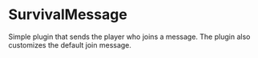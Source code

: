 # SurvivalMessage
Simple plugin that sends the player who joins a message. The plugin also customizes the default join message.
